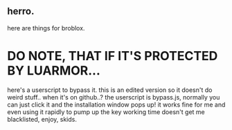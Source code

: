 ## herro.
here are things for broblox.

# DO NOTE, THAT IF IT'S PROTECTED BY LUARMOR...
here's a userscript to bypass it. this is an edited version so it doesn't do weird stuff.. when it's on github..?
the userscript is bypass.js, normally you can just click it and the installation window pops up!
it works fine for me and even using it rapidly to pump up the key working time doesn't get me blacklisted, enjoy, skids.

